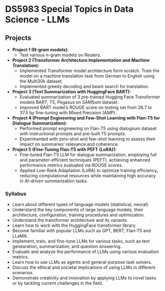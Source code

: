 # DS5983 Special Topics in Data Science - LLMs

## Projects

* **Project 1 (N-gram models):** 
    * Test various n-gram models on Reuters.
* **Project 2 (Transformer Architecture Implementation and Machine Translation):** 
    * Implemented Transformer model architecture form scratch. Train the model on a machine translation task from German to English using the Multi30k dataset. 
    * Implemented greedy decoding and beam search for translation.
* **Project 3 (Text Summarization with HuggingFace BART):**     
    * Evaluated summarization of 3 pre-trained Hugging Face Transformer models BART, T5, Pegasus on SAMSum dataset. 
    * Improved BART model’s ROUGE score on testing set from 28.7 to 37.5 by fine-tuning with Mixed Precision (AMP).
* **Project 4 (Prompt Engineering and Few-Shot Learning with Flan-T5 for Dialogue Summarization):** 
    * Performed prompt engineering on Flan-T5 using dialogsum dataset with instructional prompts and pre-built T5 prompts. 
    * Experimented with zero-shot and few-shot learning to assess their impact on summaries' relevance and coherence.
* **Project 5 (Fine-Tuning Flan-T5 with PEFT (LoRA)):**        
    * Fine-tuned Flan-T5 LLM for dialogue summarization, employing full and parameter-efficient techniques (PEFT), achieving enhanced performance metrics evaluated via ROUGE scores. 
    * Applied Low-Rank Adaptation (LoRA) to optimize training efficiency, reducing computational resources while maintaining high accuracy in AI-driven summarization tasks.

### Syllabus

* Learn about different types of language models (statistical, neural).
* Understand the key components of large language models, their architecture, configuration, training procedures and optimization.    
* Understand the transformer architecture and its variants.
* Learn how to work with the HuggingFace transformer library.
* Become familiar with popular LLMs such as GPT, BERT, Flan-T5 and LLaMA.
* Implement, train, and fine-tune LLMs for various tasks, such as text genearation, summarization, and question answering.
* Evaluate and analyze the performance of LLMs using various evaluation metrics.
* Learn how to use LLMs as agents and general-purpose task solvers.
* Discuss the ethical and societal implications of using LLMs in different scenarios.
* Demonstrate creativity and innovation by applying LLMs to novel tasks or by tackling current challenges in the field.
